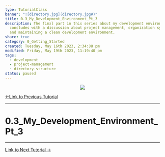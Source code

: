 ```yaml
---  
type: TutorialClass  
banner: "![directory.jpg](directory.jpg#)"  
title: 0.3_My_Development_Environment_Pt_3  
description: The final part in this series about my development environment  
  concludes with a discussion about project management, organization systems,  
  and maintaining a clean development environment.  
share: true  
category: 0_Getting_Started  
created: Tuesday, May 16th 2023, 2:34:08 pm  
modified: Friday, May 19th 2023, 11:19:40 pm  
tags:  
  - development  
  - project-management  
  - directory-structure  
status: paused  
---  
```

  
  
<p align="center">  
  <img src="../assets/img/directory.jpg">  
</p>  
  
[←Link to Previous Tutorial](./0.2_My_Development_Environment_Pt_2.md#)  
  
---  
  
# 0.3_My_Development_Environment_Pt_3  
  
---  
  
[Link to Next Tutorial →](../1_Dockerize/1.0_The_Stack.md#)  
